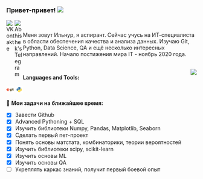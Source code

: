 ### Привет-привет! <img src="https://media.giphy.com/media/hvRJCLFzcasrR4ia7z/giphy.gif" width="25px">
<a href="https://vk.com/sawed95">
  <img align="left" alt="VKontakte" width="22px" src="https://cdn.jsdelivr.net/npm/simple-icons@v3/icons/vk.svg" />
</a>
<a href="https://t.me/Shamaich00">
  <img align="left" alt="Abhishek's Telegram" width="22px" src="https://cdn.jsdelivr.net/npm/simple-icons@v3/icons/telegram.svg" />
</a>


<br />

Меня зовут Ильнур, я аспирант. Сейчас учусь на ИТ-специалиста в области обеспечения качества и анализа данных. Изучаю Git, Python, Data Science, QA и ещё несколько интересных направлений.
Начало постижения мира IT - ноябрь 2020 года. 

<br />

<img align="right" src="https://i.redd.it/f4dcmcgm7aa31.png"  />
  
**Languages and Tools:**  

<code><img height="20" src="https://raw.githubusercontent.com/github/explore/80688e429a7d4ef2fca1e82350fe8e3517d3494d/topics/git/git.png"></code>
<code><img height="20" src="https://raw.githubusercontent.com/github/explore/80688e429a7d4ef2fca1e82350fe8e3517d3494d/topics/python/python.png"></code>

🚧 **Мои задачи на ближайшее время:**
<!-- TODO-IST:START -->
* [x] Завести Github
* [x] Advanced Pythoning  +  SQL
* [x] Изучить библиотеки Numpy, Pandas, Matplotlib, Seaborn
* [x] Сделать первый пет-проект   
* [x] Понять основы матстата, комбинаторики, теории вероятностей
* [x] Изучить библиотеки scipy, scikit-learn  
* [x] Изучить основы ML   
* [x] Изучить основы QA 
* [ ] Укреплять каркас знаний, получит первый боевой опыт
<!-- TODO-IST:END -->
